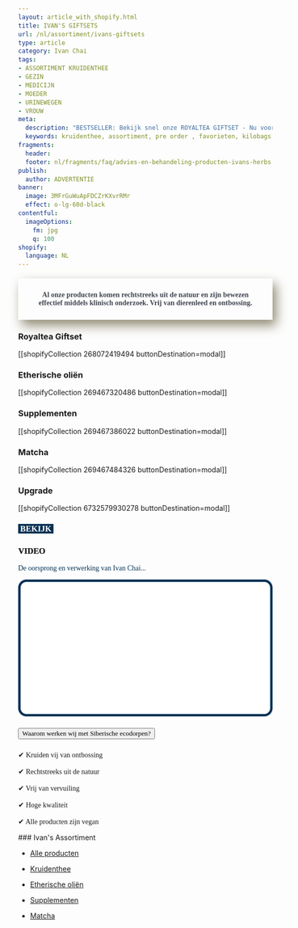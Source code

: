 ```yaml
---
layout: article_with_shopify.html
title: IVAN'S GIFTSETS
url: /nl/assortiment/ivans-giftsets
type: article
category: Ivan Chai
tags:
- ASSORTIMENT KRUIDENTHEE
- GEZIN
- MEDICIJN
- MOEDER
- URINEWEGEN
- VROUW
meta:
  description: "BESTSELLER: Bekijk snel onze ROYALTEA GIFTSET - Nu voor maar €39,95 bij aanmelden nieuwsbrief = 20% KORTING..."
  keywords: kruidenthee, assortiment, pre order , favorieten, kilobags, inzichten, geschenkdoos, cadeau, katoen, draagtas, beker, theezeef
fragments:
  header:
  footer: nl/fragments/faq/advies-en-behandeling-producten-ivans-herbs
publish:
  author: ADVERTENTIE
banner:
  image: 3MFrGuWuApFDCZrKXvrRMr
  effect: o-lg-60d-black
contentful:
  imageOptions:
    fm: jpg
    q: 100
shopify:
  language: NL
---
```

<div class="space-25"></div>
<div class="col-md-12">
        <h4 style="font-family:papyrus; color: #3f4450; text-align: center; padding: 25px; box-shadow: 7px 11px 21px #8f8a72">Al onze producten komen rechtstreeks uit de natuur en zijn bewezen effectief middels klinisch onderzoek. Vrij van dierenleed en ontbossing.</h4>
    </div>

### Royaltea Giftset

[[shopifyCollection 268072419494 buttonDestination=modal]]

### Etherische oliën

[[shopifyCollection 269467320486 buttonDestination=modal]]

### Supplementen

[[shopifyCollection 269467386022 buttonDestination=modal]]

### Matcha

[[shopifyCollection 269467484326 buttonDestination=modal]]

### Upgrade

[[shopifyCollection 6732579930278 buttonDestination=modal]]

<div class="text-center col-12 section-title aos-init aos-animate" data-aos="fade-zoom-in">
                    <h3 style="font-family:monad"><span style="background-color: #003154; color: #ffff; text-shadow: 0.4px 0.4px 0 #3f4450">&nbsp;BEKIJK&nbsp;</span></h3>
                    <h3><span style="font-family:monad; text-shadow: 0.4px 0.4px 0 #3f4450">VIDEO</span></h3>
                    <div class="space-25"></div>
                    <p style="font-family:papyrus; color: #003154">De oorsprong en verwerking van Ivan Chai...</p>
                    <div class="space-50"></div>
                </div>
<div class="col-md-6 offset-md-3 aos-init aos-animate" data-aos="fade-up">
                    <div class="video" style="background-image: url(assets/img/movie-preview.jpg)">
                        <img src="assets/img/video_frame.png" class="img-fluid d-block mx-auto" alt="">
                        <a href="https://youtu.be/3u3PUcrQ11I" data-lity=""></a>
                    </div>
                <section id="waarom_chazhaevka" class="faq padding-200">
                    <div class="space-50"></div>
                    <div class="container">
                        <div class="row align-items-center">
                            <!--align-items-center-->
                            <div class="col-md-12 col-12 aos-init aos-animate" data-aos="fade-up">
                                <div class="accordion" id="faqAccordion">
                                    <div class="card shadow">
                                        <div class="card-header" id="heading_1">
                                            <h5 class="mb-0">
                                                <button class="btn btn-link collapsed" type="button" data-toggle="collapse" data-target="#collapse_0" aria-expanded="false" aria-controls="collapse_0" style="font-family:papyrus">
                                                    Waarom werken wij met Siberische ecodorpen?
                                                </button>
                                            </h5>
                                        </div>
                                        <div id="collapse_0" class="collapse" aria-labelledby="heading_0" data-parent="#faqAccordion">
                                            <div class="card-body" ;="" style="font-family:papyrus">
                                                ✔ Kruiden vij van ontbossing<br><br>✔ Rechtstreeks uit de natuur<br><br>✔ Vrij van vervuiling<br><br>✔ Hoge kwaliteit<br><br>✔ Alle producten zijn vegan
                                                <p></p>
                                            </div>
                                        </div>
                                    </div>
                                </div>
                            </div>
                        </div>
                    </div>
                </section></div>
### Ivan's Assortiment

* [Alle producten](/nl/assortiment/pre-order)

* [Kruidenthee](/nl/assortiment/ivans-assortiment-siberische-kruidenthee)

* [Etherische oliën](/nl/assortiment/ivans-assortiment-etherische-olien)

* [Supplementen](/nl/assortiment/ivans-assortiment-supplementen)

* [Matcha](/nl/assortiment/ivans-assortiment-siberische-matcha)
